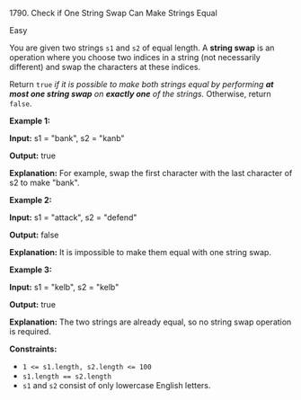 1790\. Check if One String Swap Can Make Strings Equal

Easy

You are given two strings `s1` and `s2` of equal length. A **string swap** is an operation where you choose two indices in a string (not necessarily different) and swap the characters at these indices.

Return `true` _if it is possible to make both strings equal by performing **at most one string swap** on **exactly one** of the strings._ Otherwise, return `false`.

**Example 1:**

**Input:** s1 = "bank", s2 = "kanb"

**Output:** true

**Explanation:** For example, swap the first character with the last character of s2 to make "bank". 

**Example 2:**

**Input:** s1 = "attack", s2 = "defend"

**Output:** false

**Explanation:** It is impossible to make them equal with one string swap. 

**Example 3:**

**Input:** s1 = "kelb", s2 = "kelb"

**Output:** true

**Explanation:** The two strings are already equal, so no string swap operation is required. 

**Constraints:**

*   `1 <= s1.length, s2.length <= 100`
*   `s1.length == s2.length`
*   `s1` and `s2` consist of only lowercase English letters.